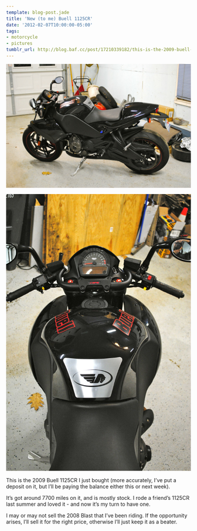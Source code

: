 ```yaml
---
template: blog-post.jade
title: 'New (to me) Buell 1125CR'
date: '2012-02-07T10:00:00-05:00'
tags:
- motorcycle
- pictures
tumblr_url: http://blog.baf.cc/post/17210339182/this-is-the-2009-buell-1125cr-i-just-bought-more
---
```


![2009 Buell 1125CR](tumblr_lz0a1eVi8T1qe3fazo1_1280.jpg)

![2009 Buell 1125CR](tumblr_lz0a1eVi8T1qe3fazo2_1280.jpg)

This is the 2009 Buell 1125CR I just bought (more accurately, I’ve put a deposit on it, but I’ll be paying the balance either this or next week).

It’s got around 7700 miles on it, and is mostly stock. I rode a friend’s 1125CR last summer and loved it - and now it’s my turn to have one.

I may or may not sell the 2008 Blast that I’ve been riding. If the opportunity arises, I’ll sell it for the right price, otherwise I’ll just keep it as a beater.